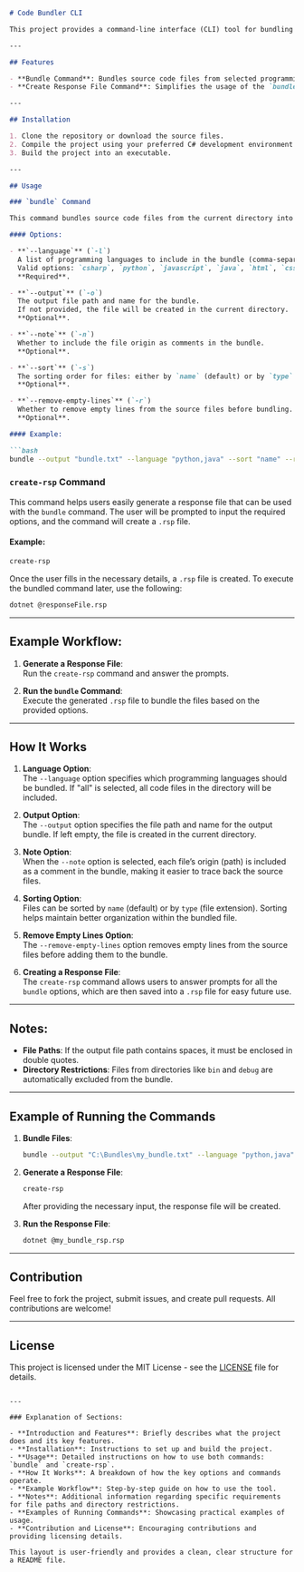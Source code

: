 ```markdown
# Code Bundler CLI

This project provides a command-line interface (CLI) tool for bundling code files from a specified list of programming languages into a single file. The bundled file can optionally include comments for the file origin, remove empty lines, and be sorted by name or type.

---

## Features

- **Bundle Command**: Bundles source code files from selected programming languages into one file.
- **Create Response File Command**: Simplifies the usage of the `bundle` command by generating a response file with all necessary options.

---

## Installation

1. Clone the repository or download the source files.
2. Compile the project using your preferred C# development environment (e.g., Visual Studio or Visual Studio Code).
3. Build the project into an executable.

---

## Usage

### `bundle` Command

This command bundles source code files from the current directory into a single file.

#### Options:

- **`--language`** (`-l`)  
  A list of programming languages to include in the bundle (comma-separated).  
  Valid options: `csharp`, `python`, `javascript`, `java`, `html`, `css`, `jsx`, `angular`, or `all` (for all supported languages).  
  **Required**.

- **`--output`** (`-o`)  
  The output file path and name for the bundle.  
  If not provided, the file will be created in the current directory.  
  **Optional**.

- **`--note`** (`-n`)  
  Whether to include the file origin as comments in the bundle.  
  **Optional**.

- **`--sort`** (`-s`)  
  The sorting order for files: either by `name` (default) or by `type`.  
  **Optional**.

- **`--remove-empty-lines`** (`-r`)  
  Whether to remove empty lines from the source files before bundling.  
  **Optional**.

#### Example:

```bash
bundle --output "bundle.txt" --language "python,java" --sort "name" --remove-empty-lines --note
```

### `create-rsp` Command

This command helps users easily generate a response file that can be used with the `bundle` command. The user will be prompted to input the required options, and the command will create a `.rsp` file.

#### Example:

```bash
create-rsp
```

Once the user fills in the necessary details, a `.rsp` file is created. To execute the bundled command later, use the following:

```bash
dotnet @responseFile.rsp
```

---

## Example Workflow:

1. **Generate a Response File**:  
   Run the `create-rsp` command and answer the prompts.
   
2. **Run the `bundle` Command**:  
   Execute the generated `.rsp` file to bundle the files based on the provided options.

---

## How It Works

1. **Language Option**:  
   The `--language` option specifies which programming languages should be bundled. If "all" is selected, all code files in the directory will be included.
   
2. **Output Option**:  
   The `--output` option specifies the file path and name for the output bundle. If left empty, the file is created in the current directory.
   
3. **Note Option**:  
   When the `--note` option is selected, each file’s origin (path) is included as a comment in the bundle, making it easier to trace back the source files.

4. **Sorting Option**:  
   Files can be sorted by `name` (default) or by `type` (file extension). Sorting helps maintain better organization within the bundled file.

5. **Remove Empty Lines Option**:  
   The `--remove-empty-lines` option removes empty lines from the source files before adding them to the bundle.

6. **Creating a Response File**:  
   The `create-rsp` command allows users to answer prompts for all the `bundle` options, which are then saved into a `.rsp` file for easy future use.

---

## Notes:

- **File Paths**: If the output file path contains spaces, it must be enclosed in double quotes.
- **Directory Restrictions**: Files from directories like `bin` and `debug` are automatically excluded from the bundle.

---

## Example of Running the Commands

1. **Bundle Files**:
   ```bash
   bundle --output "C:\Bundles\my_bundle.txt" --language "python,java" --sort "name" --note --remove-empty-lines
   ```

2. **Generate a Response File**:
   ```bash
   create-rsp
   ```

   After providing the necessary input, the response file will be created.

3. **Run the Response File**:
   ```bash
   dotnet @my_bundle_rsp.rsp
   ```

---

## Contribution

Feel free to fork the project, submit issues, and create pull requests. All contributions are welcome!

---

## License

This project is licensed under the MIT License - see the [LICENSE](LICENSE) file for details.
```

---

### Explanation of Sections:

- **Introduction and Features**: Briefly describes what the project does and its key features.
- **Installation**: Instructions to set up and build the project.
- **Usage**: Detailed instructions on how to use both commands: `bundle` and `create-rsp`.
- **How It Works**: A breakdown of how the key options and commands operate.
- **Example Workflow**: Step-by-step guide on how to use the tool.
- **Notes**: Additional information regarding specific requirements for file paths and directory restrictions.
- **Examples of Running Commands**: Showcasing practical examples of usage.
- **Contribution and License**: Encouraging contributions and providing licensing details.

This layout is user-friendly and provides a clean, clear structure for a README file.
